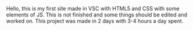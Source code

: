 Hello, this is my first site made in VSC with HTML5 and CSS with some elements of JS. This is not finished and some things should be edited and worked on. This project was made in 2 days with 3-4 hours a day spent.
